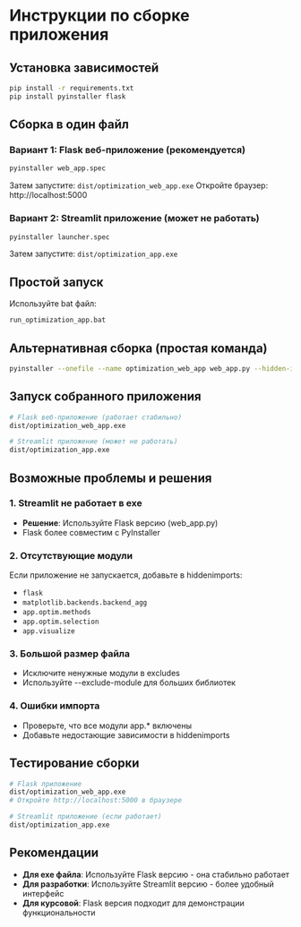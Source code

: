 # Инструкции по сборке приложения

## Установка зависимостей
```bash
pip install -r requirements.txt
pip install pyinstaller flask
```

## Сборка в один файл

### Вариант 1: Flask веб-приложение (рекомендуется)
```bash
pyinstaller web_app.spec
```
Затем запустите: `dist/optimization_web_app.exe`
Откройте браузер: http://localhost:5000

### Вариант 2: Streamlit приложение (может не работать)
```bash
pyinstaller launcher.spec
```
Затем запустите: `dist/optimization_app.exe`

## Простой запуск
Используйте bat файл:
```bash
run_optimization_app.bat
```

## Альтернативная сборка (простая команда)
```bash
pyinstaller --onefile --name optimization_web_app web_app.py --hidden-import flask --hidden-import app.optim.methods --hidden-import app.optim.selection --hidden-import app.visualize
```

## Запуск собранного приложения
```bash
# Flask веб-приложение (работает стабильно)
dist/optimization_web_app.exe

# Streamlit приложение (может не работать)
dist/optimization_app.exe
```

## Возможные проблемы и решения

### 1. Streamlit не работает в exe
- **Решение**: Используйте Flask версию (web_app.py)
- Flask более совместим с PyInstaller

### 2. Отсутствующие модули
Если приложение не запускается, добавьте в hiddenimports:
- `flask`
- `matplotlib.backends.backend_agg`
- `app.optim.methods`
- `app.optim.selection`
- `app.visualize`

### 3. Большой размер файла
- Исключите ненужные модули в excludes
- Используйте --exclude-module для больших библиотек

### 4. Ошибки импорта
- Проверьте, что все модули app.* включены
- Добавьте недостающие зависимости в hiddenimports

## Тестирование сборки
```bash
# Flask приложение
dist/optimization_web_app.exe
# Откройте http://localhost:5000 в браузере

# Streamlit приложение (если работает)
dist/optimization_app.exe
```

## Рекомендации

- **Для exe файла**: Используйте Flask версию - она стабильно работает
- **Для разработки**: Используйте Streamlit версию - более удобный интерфейс
- **Для курсовой**: Flask версия подходит для демонстрации функциональности